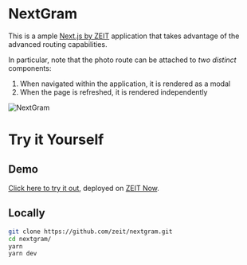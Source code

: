 # NextGram

This is a ample [Next.js by ZEIT](https://github.com/zeit/next.js) application
that takes advantage of the advanced routing capabilities.

In particular, note that the photo route can be attached to _two distinct_ components:

1. When navigated within the application, it is rendered as a modal
1. When the page is refreshed, it is rendered independently

![NextGram](https://i.imgur.com/KF0KExk.gif)

# Try it Yourself

## Demo

[Click here to try it out](https://nextgram.now.sh), deployed on [ZEIT Now](https://zeit.co/home).

## Locally

```bash
git clone https://github.com/zeit/nextgram.git
cd nextgram/
yarn
yarn dev
```
